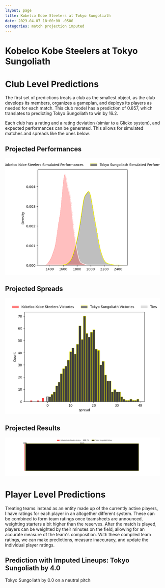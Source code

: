 ```yaml
---  
layout: page  
title: Kobelco Kobe Steelers at Tokyo Sungoliath  
date: 2023-04-07 18:00:00 -0500  
categories: match projection imputed  
---
```

# Kobelco Kobe Steelers at Tokyo Sungoliath

# Club Level Predictions


The first set of predictions treats a club as the smallest object, as the club develops its members, organizes a gameplan, and deploys its players as needed for each match. This club model has a prediction of 0.857, which translates to predicting Tokyo Sungoliath to win by 16.2.

Each club has a rating and a rating deviation (simiar to a Glicko system), and expected performances can be generated. This allows for simulated matches and spreads like the ones below.
## Projected Performances


![Projected Performances](plots/performances_2023-04-07-TokyoSungoliath-KobelcoKobeSteelers.png)
## Projected Spreads


![Projected Spreads](plots/spreads_2023-04-07-TokyoSungoliath-KobelcoKobeSteelers.png)
## Projected Results


![Projected Results](plots/resultbar_2023-04-07-TokyoSungoliath-KobelcoKobeSteelers.png)
# Player Level Predictions


Treating teams instead as an entity made up of the currently active players, I have ratings for each player in an altogether different system. These can be combined to form team ratings once teamsheets are announced, weighting starters a bit higher than the reserves. After the match is played, players can be weighted by their minutes on the field, allowing for an accurate measure of the team's composition. With these compiled team ratings, we can make predictions, measure inaccuracy, and update the individual player ratings.
## Prediction with Imputed Lineups: Tokyo Sungoliath by 4.0


Tokyo Sungoliath by 0.0 on a neutral pitch

